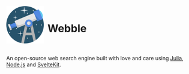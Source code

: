 <div style="display: flex; justify-content: flex-start; align-items: center; gap: 10px">
    <img src="assets/webble_logo.png" width="100">
    <h1>Webble</h1>
</div>
<br>

An open-source web search engine built with love and care using [Julia](https://julialang.org), [Node.js](https://nodejs.org/en/) and [SvelteKit](https://kit.svelte.dev).

